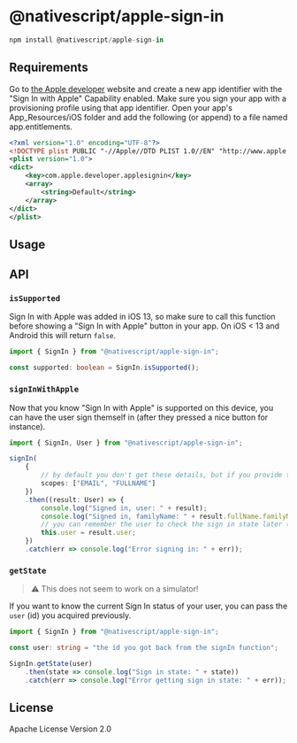 # @nativescript/apple-sign-in

```javascript
npm install @nativescript/apple-sign-in
```

## Requirements

Go to [the Apple developer](https://developer.apple.com/account/resources/identifiers/list) website and create a new app identifier with the "Sign In with Apple" Capability enabled. Make sure you sign your app with a provisioning profile using that app identifier.
Open your app's App_Resources/iOS folder and add the following (or append) to a file named app.entitlements.

```xml
<?xml version="1.0" encoding="UTF-8"?>
<!DOCTYPE plist PUBLIC "-//Apple//DTD PLIST 1.0//EN" "http://www.apple.com/DTDs/PropertyList-1.0.dtd">
<plist version="1.0">
<dict>
	<key>com.apple.developer.applesignin</key>
	<array>
		<string>Default</string>
	</array>
</dict>
</plist>
```

## Usage



## API

### `isSupported`

Sign In with Apple was added in iOS 13, so make sure to call this function before showing a "Sign In with Apple" button in your app.
On iOS < 13 and Android this will return `false`.

```typescript
import { SignIn } from "@nativescript/apple-sign-in";

const supported: boolean = SignIn.isSupported();
```

### `signInWithApple`

Now that you know "Sign In with Apple" is supported on this device, you can have the
user sign themself in (after they pressed a nice button for instance).

```typescript
import { SignIn, User } from "@nativescript/apple-sign-in";

signIn(
    {
        // by default you don't get these details, but if you provide these scopes you will (and the user will get to choose which ones are allowed)
        scopes: ["EMAIL", "FULLNAME"]
    })
    .then((result: User) => {
        console.log("Signed in, user: " + result);
        console.log("Signed in, familyName: " + result.fullName.familyName);
        // you can remember the user to check the sign in state later (see 'getSignInWithAppleState' below)
        this.user = result.user;
    })
    .catch(err => console.log("Error signing in: " + err));
```

### `getState`

> ⚠️ This does not seem to work on a simulator!

If you want to know the current Sign In status of your user, you can pass the `user` (id) you acquired previously.

```typescript
import { SignIn } from "@nativescript/apple-sign-in";

const user: string = "the id you got back from the signIn function";

SignIn.getState(user)
    .then(state => console.log("Sign in state: " + state))
    .catch(err => console.log("Error getting sign in state: " + err));
```


## License

Apache License Version 2.0
